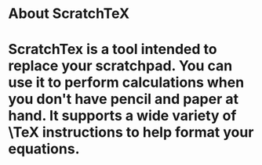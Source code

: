 # About ScratchTeX

# ScratchTex is a tool intended to replace your scratchpad. You can use it to perform calculations when you don't have pencil and paper at hand. It supports a wide variety of \TeX instructions to help format your equations.
